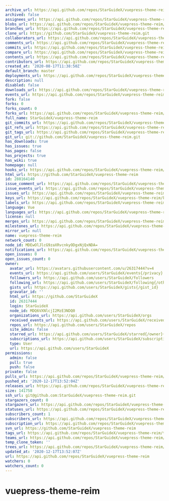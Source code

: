 ```yaml
---
archive_url: https://api.github.com/repos/StarGuideX/vuepress-theme-reim/{archive_format}{/ref}
archived: false
assignees_url: https://api.github.com/repos/StarGuideX/vuepress-theme-reim/assignees{/user}
blobs_url: https://api.github.com/repos/StarGuideX/vuepress-theme-reim/git/blobs{/sha}
branches_url: https://api.github.com/repos/StarGuideX/vuepress-theme-reim/branches{/branch}
clone_url: https://github.com/StarGuideX/vuepress-theme-reim.git
collaborators_url: https://api.github.com/repos/StarGuideX/vuepress-theme-reim/collaborators{/collaborator}
comments_url: https://api.github.com/repos/StarGuideX/vuepress-theme-reim/comments{/number}
commits_url: https://api.github.com/repos/StarGuideX/vuepress-theme-reim/commits{/sha}
compare_url: https://api.github.com/repos/StarGuideX/vuepress-theme-reim/compare/{base}...{head}
contents_url: https://api.github.com/repos/StarGuideX/vuepress-theme-reim/contents/{+path}
contributors_url: https://api.github.com/repos/StarGuideX/vuepress-theme-reim/contributors
created_at: '2020-08-17T11:38:50Z'
default_branch: master
deployments_url: https://api.github.com/repos/StarGuideX/vuepress-theme-reim/deployments
description: null
disabled: false
downloads_url: https://api.github.com/repos/StarGuideX/vuepress-theme-reim/downloads
events_url: https://api.github.com/repos/StarGuideX/vuepress-theme-reim/events
fork: false
forks: 0
forks_count: 0
forks_url: https://api.github.com/repos/StarGuideX/vuepress-theme-reim/forks
full_name: StarGuideX/vuepress-theme-reim
git_commits_url: https://api.github.com/repos/StarGuideX/vuepress-theme-reim/git/commits{/sha}
git_refs_url: https://api.github.com/repos/StarGuideX/vuepress-theme-reim/git/refs{/sha}
git_tags_url: https://api.github.com/repos/StarGuideX/vuepress-theme-reim/git/tags{/sha}
git_url: git://github.com/StarGuideX/vuepress-theme-reim.git
has_downloads: true
has_issues: true
has_pages: false
has_projects: true
has_wiki: true
homepage: null
hooks_url: https://api.github.com/repos/StarGuideX/vuepress-theme-reim/hooks
html_url: https://github.com/StarGuideX/vuepress-theme-reim
id: 288164140
issue_comment_url: https://api.github.com/repos/StarGuideX/vuepress-theme-reim/issues/comments{/number}
issue_events_url: https://api.github.com/repos/StarGuideX/vuepress-theme-reim/issues/events{/number}
issues_url: https://api.github.com/repos/StarGuideX/vuepress-theme-reim/issues{/number}
keys_url: https://api.github.com/repos/StarGuideX/vuepress-theme-reim/keys{/key_id}
labels_url: https://api.github.com/repos/StarGuideX/vuepress-theme-reim/labels{/name}
language: Vue
languages_url: https://api.github.com/repos/StarGuideX/vuepress-theme-reim/languages
license: null
merges_url: https://api.github.com/repos/StarGuideX/vuepress-theme-reim/merges
milestones_url: https://api.github.com/repos/StarGuideX/vuepress-theme-reim/milestones{/number}
mirror_url: null
name: vuepress-theme-reim
network_count: 0
node_id: MDEwOlJlcG9zaXRvcnkyODgxNjQxNDA=
notifications_url: https://api.github.com/repos/StarGuideX/vuepress-theme-reim/notifications{?since,all,participating}
open_issues: 0
open_issues_count: 0
owner:
  avatar_url: https://avatars.githubusercontent.com/u/26317444?v=4
  events_url: https://api.github.com/users/StarGuideX/events{/privacy}
  followers_url: https://api.github.com/users/StarGuideX/followers
  following_url: https://api.github.com/users/StarGuideX/following{/other_user}
  gists_url: https://api.github.com/users/StarGuideX/gists{/gist_id}
  gravatar_id: ''
  html_url: https://github.com/StarGuideX
  id: 26317444
  login: StarGuideX
  node_id: MDQ6VXNlcjI2MzE3NDQ0
  organizations_url: https://api.github.com/users/StarGuideX/orgs
  received_events_url: https://api.github.com/users/StarGuideX/received_events
  repos_url: https://api.github.com/users/StarGuideX/repos
  site_admin: false
  starred_url: https://api.github.com/users/StarGuideX/starred{/owner}{/repo}
  subscriptions_url: https://api.github.com/users/StarGuideX/subscriptions
  type: User
  url: https://api.github.com/users/StarGuideX
permissions:
  admin: false
  pull: true
  push: false
private: false
pulls_url: https://api.github.com/repos/StarGuideX/vuepress-theme-reim/pulls{/number}
pushed_at: '2020-12-17T13:52:04Z'
releases_url: https://api.github.com/repos/StarGuideX/vuepress-theme-reim/releases{/id}
size: 141758
ssh_url: git@github.com:StarGuideX/vuepress-theme-reim.git
stargazers_count: 0
stargazers_url: https://api.github.com/repos/StarGuideX/vuepress-theme-reim/stargazers
statuses_url: https://api.github.com/repos/StarGuideX/vuepress-theme-reim/statuses/{sha}
subscribers_count: 1
subscribers_url: https://api.github.com/repos/StarGuideX/vuepress-theme-reim/subscribers
subscription_url: https://api.github.com/repos/StarGuideX/vuepress-theme-reim/subscription
svn_url: https://github.com/StarGuideX/vuepress-theme-reim
tags_url: https://api.github.com/repos/StarGuideX/vuepress-theme-reim/tags
teams_url: https://api.github.com/repos/StarGuideX/vuepress-theme-reim/teams
temp_clone_token: ''
trees_url: https://api.github.com/repos/StarGuideX/vuepress-theme-reim/git/trees{/sha}
updated_at: '2020-12-17T13:52:07Z'
url: https://api.github.com/repos/StarGuideX/vuepress-theme-reim
watchers: 0
watchers_count: 0
---
```


# vuepress-theme-reim